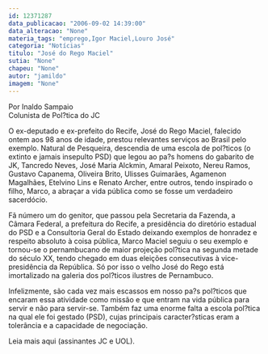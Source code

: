 ```yaml
---
id: 12371287
data_publicacao: "2006-09-02 14:39:00"
data_alteracao: "None"
materia_tags: "emprego,Igor Maciel,Louro José"
categoria: "Notícias"
titulo: "José do Rego Maciel"
sutia: "None"
chapeu: "None"
autor: "jamildo"
imagem: "None"
---
```

<p>Por Inaldo Sampaio<br />Colunista de Pol?tica do JC</p>

<p>O ex-deputado e ex-prefeito do Recife, Jos&eacute; do Rego Maciel, falecido ontem aos 98 anos de idade, prestou relevantes servi&ccedil;os ao Brasil pelo exemplo. Natural de Pesqueira, descendia de uma escola de pol?ticos (o extinto e jamais insepulto PSD) que legou ao pa?s homens do gabarito de JK, Tancredo Neves, Jos&eacute; Maria Alckmin, Amaral Peixoto, Nereu Ramos, Gustavo Capanema, Oliveira Brito, Ulisses Guimar&atilde;es, Agamenon Magalh&atilde;es, Etelvino Lins e Renato Archer, entre outros, tendo inspirado o filho, Marco, a abra&ccedil;ar a vida p&uacute;blica como se fosse um verdadeiro sacerd&oacute;cio.</p>

<p>F&atilde; n&uacute;mero um do genitor, que passou pela Secretaria da Fazenda, a C&acirc;mara Federal, a prefeitura do Recife, a presid&ecirc;ncia do diret&oacute;rio estadual do PSD e a Consultoria Geral do Estado deixando exemplos de honradez e respeito absoluto &agrave; coisa p&uacute;blica, Marco Maciel seguiu o seu exemplo e tornou-se o pernambucano de maior proje&ccedil;&atilde;o pol?tica na segunda metade do s&eacute;culo XX, tendo chegado em duas elei&ccedil;&otilde;es consecutivas &agrave; vice-presid&ecirc;ncia da Rep&uacute;blica. S&oacute; por isso o velho Jos&eacute; do Rego est&aacute; imortalizado na galeria dos pol?ticos ilustres de Pernambuco.</p>

<p>Infelizmente, s&atilde;o cada vez mais escassos em nosso pa?s pol?ticos que encaram essa atividade como miss&atilde;o e que entram na vida p&uacute;blica para servir e n&atilde;o para servir-se. Tamb&eacute;m faz uma enorme falta a escola pol?tica na qual ele foi gestado (PSD), cujas principais caracter?sticas eram a toler&acirc;ncia e a capacidade de negocia&ccedil;&atilde;o.</p>

<p>Leia mais aqui (assinantes JC e UOL).</p>
